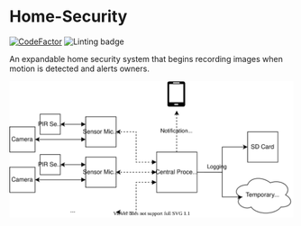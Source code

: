 # Home-Security

[![CodeFactor](https://www.codefactor.io/repository/github/jolonb/home-security/badge)](https://www.codefactor.io/repository/github/jolonb/home-security)
![Linting badge](https://github.com/JolonB/Home-Security/actions/workflows/linting.yml/badge.svg)

An expandable home security system that begins recording images when motion is detected and alerts owners.

![system overview](assets/img/overview.svg)
